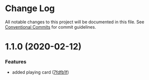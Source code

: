 # Change Log

All notable changes to this project will be documented in this file.
See [Conventional Commits](https://conventionalcommits.org) for commit guidelines.

# 1.1.0 (2020-02-12)


### Features

* added playing card ([7fdfb1f](http://134.209.96.47:4873/-/web/detail/@eldo/themeselector/commits/7fdfb1fba784a7284bd8f747526dba0ab7e25d62))
